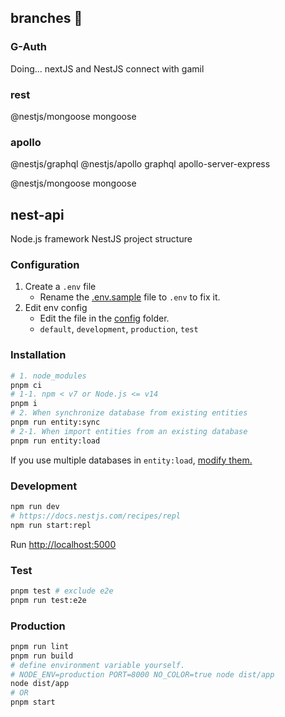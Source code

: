## branches 🦋

### G-Auth
Doing... nextJS and NestJS connect with gamil

### rest
@nestjs/mongoose mongoose

### apollo
@nestjs/graphql @nestjs/apollo graphql apollo-server-express

@nestjs/mongoose mongoose

## nest-api

Node.js framework NestJS project structure

### Configuration

1. Create a `.env` file
    - Rename the [.env.sample](.env.sample) file to `.env` to fix it.
2. Edit env config
    - Edit the file in the [config](src/config) folder.
    - `default`, `development`, `production`, `test`

### Installation

```sh
# 1. node_modules
pnpm ci
# 1-1. npm < v7 or Node.js <= v14
pnpm i
# 2. When synchronize database from existing entities
pnpm run entity:sync
# 2-1. When import entities from an existing database
pnpm run entity:load
```

If you use multiple databases in `entity:load`, [modify them.](bin/entity.ts#L45)

### Development

```sh
npm run dev
# https://docs.nestjs.com/recipes/repl
npm run start:repl
```

Run [http://localhost:5000](http://localhost:5000)

### Test

```sh
pnpm test # exclude e2e
pnpm run test:e2e
```

### Production

```sh
pnpm run lint
pnpm run build
# define environment variable yourself.
# NODE_ENV=production PORT=8000 NO_COLOR=true node dist/app
node dist/app
# OR
pnpm start
```
